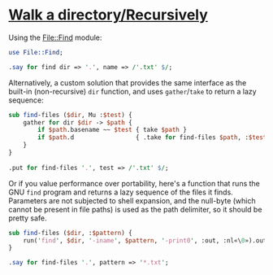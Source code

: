 [1]: https://rosettacode.org/wiki/Walk_a_directory/Recursively

# [Walk a directory/Recursively][1]





Using the [File::Find](https://github.com/tadzik/File-Find/) module:

```perl
use File::Find;

.say for find dir => '.', name => /'.txt' $/;
```


Alternatively, a custom solution that provides the same interface as the built-in (non-recursive) `dir` function, and uses `gather`/`take` to return a lazy sequence:

```perl
sub find-files ($dir, Mu :$test) {
    gather for dir $dir -> $path {
        if $path.basename ~~ $test { take $path }
        if $path.d                 { .take for find-files $path, :$test };
    }
}
 
.put for find-files '.', test => /'.txt' $/;
```


Or if you value performance over portability, here's a function that runs the GNU `find` program and returns a lazy sequence of the files it finds. Parameters are not subjected to shell expansion, and the null-byte (which cannot be present in file paths) is used as the path delimiter, so it should be pretty safe.

```perl
sub find-files ($dir, :$pattern) {
    run('find', $dir, '-iname', $pattern, '-print0', :out, :nl«\0»).out.lines;
}

.say for find-files '.', pattern => '*.txt';
```
